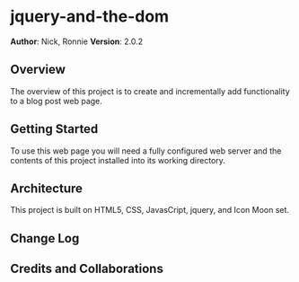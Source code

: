 # jquery-and-the-dom

**Author**: Nick, Ronnie
**Version**: 2.0.2

## Overview
<!-- Provide a high level overview of what this application is and why you are building it, beyond the fact that it's an assignment for a Code Fellows 301 class. (i.e. What's your problem domain?) -->
The overview of this project is to create and incrementally add functionality to a blog post web page.
## Getting Started
<!-- What are the steps that a user must take in order to build this app on their own machine and get it running? -->
To use this web page you will need a fully configured web server and the contents of this project installed into its working directory.
## Architecture
<!-- Provide a detailed description of the application design. What technologies (languages, libraries, etc) you're using, and any other relevant design information. -->
This project is built on HTML5, CSS, JavasCript, jquery, and Icon Moon set.
## Change Log
<!-- Use this are to document the iterative changes made to your application as each feature is successfully implemented. Use time stamps. Here's an examples:

01-01-2001 4:59pm - Application now has a fully-functional express server, with GET and POST routes for the book resource. -->

## Credits and Collaborations
